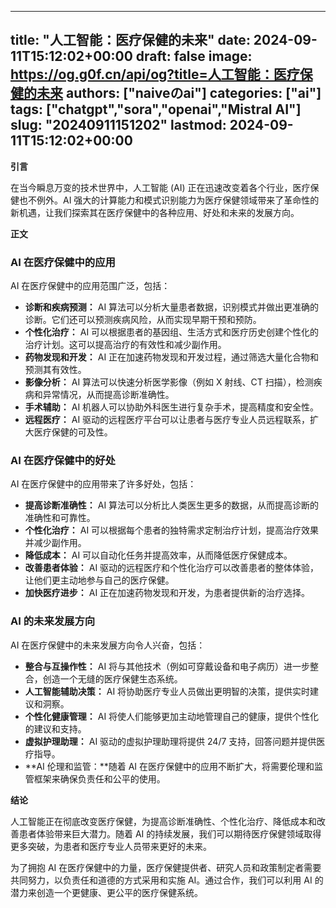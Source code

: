 
---
title: "人工智能：医疗保健的未来"
date: 2024-09-11T15:12:02+00:00
draft: false
image: https://og.g0f.cn/api/og?title=人工智能：医疗保健的未来
authors: ["naiveのai"]
categories: ["ai"]
tags: ["chatgpt","sora","openai","Mistral AI"]
slug: "20240911151202"
lastmod: 2024-09-11T15:12:02+00:00
---
**引言**

在当今瞬息万变的技术世界中，人工智能 (AI) 正在迅速改变着各个行业，医疗保健也不例外。AI 强大的计算能力和模式识别能力为医疗保健领域带来了革命性的新机遇，让我们探索其在医疗保健中的各种应用、好处和未来的发展方向。

**正文**

### AI 在医疗保健中的应用

AI 在医疗保健中的应用范围广泛，包括：

- **诊断和疾病预测：** AI 算法可以分析大量患者数据，识别模式并做出更准确的诊断。它们还可以预测疾病风险，从而实现早期干预和预防。
- **个性化治疗：** AI 可以根据患者的基因组、生活方式和医疗历史创建个性化的治疗计划。这可以提高治疗的有效性和减少副作用。
- **药物发现和开发：** AI 正在加速药物发现和开发过程，通过筛选大量化合物和预测其有效性。
- **影像分析：** AI 算法可以快速分析医学影像（例如 X 射线、CT 扫描），检测疾病和异常情况，从而提高诊断准确性。
- **手术辅助：** AI 机器人可以协助外科医生进行复杂手术，提高精度和安全性。
- **远程医疗：** AI 驱动的远程医疗平台可以让患者与医疗专业人员远程联系，扩大医疗保健的可及性。

### AI 在医疗保健中的好处

AI 在医疗保健中的应用带来了许多好处，包括：

- **提高诊断准确性：** AI 算法可以分析比人类医生更多的数据，从而提高诊断的准确性和可靠性。
- **个性化治疗：** AI 可以根据每个患者的独特需求定制治疗计划，提高治疗效果并减少副作用。
- **降低成本：** AI 可以自动化任务并提高效率，从而降低医疗保健成本。
- **改善患者体验：** AI 驱动的远程医疗和个性化治疗可以改善患者的整体体验，让他们更主动地参与自己的医疗保健。
- **加快医疗进步：** AI 正在加速药物发现和开发，为患者提供新的治疗选择。

### AI 的未来发展方向

AI 在医疗保健中的未来发展方向令人兴奋，包括：

- **整合与互操作性：** AI 将与其他技术（例如可穿戴设备和电子病历）进一步整合，创造一个无缝的医疗保健生态系统。
- **人工智能辅助决策：** AI 将协助医疗专业人员做出更明智的决策，提供实时建议和洞察。
- **个性化健康管理：** AI 将使人们能够更加主动地管理自己的健康，提供个性化的建议和支持。
- **虚拟护理助理：** AI 驱动的虚拟护理助理将提供 24/7 支持，回答问题并提供医疗指导。
- **AI 伦理和监管：**随着 AI 在医疗保健中的应用不断扩大，将需要伦理和监管框架来确保负责任和公平的使用。

**结论**

人工智能正在彻底改变医疗保健，为提高诊断准确性、个性化治疗、降低成本和改善患者体验带来巨大潜力。随着 AI 的持续发展，我们可以期待医疗保健领域取得更多突破，为患者和医疗专业人员带来更好的未来。

为了拥抱 AI 在医疗保健中的力量，医疗保健提供者、研究人员和政策制定者需要共同努力，以负责任和道德的方式采用和实施 AI。通过合作，我们可以利用 AI 的潜力来创造一个更健康、更公平的医疗保健系统。
